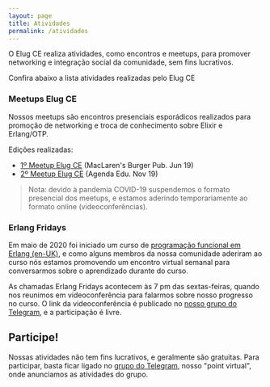 ```yaml
---
layout: page
title: Atividades
permalink: /atividades
---
```


O Elug CE realiza atividades, como encontros e meetups, para promover networking e integração social da comunidade, sem fins lucrativos.

Confira abaixo a lista atividades realizadas pelo Elug CE

### Meetups Elug CE

Nossos meetups são encontros presenciais esporádicos realizados para promoção de networking e troca de conhecimento sobre Elixir e Erlang/OTP.

Edições realizadas:

- [1º Meetup Elug CE](https://eventil.com/events/elug-ce-meetup-1) (MacLaren's Burger Pub. Jun 19)
- [2º Meetup Elug CE](https://eventil.com/events/elug-ce-meetup-2) (Agenda Edu. Nov 19)
<!-- - [3º Meetup Elug CE - Edição Online](https://www.eventbrite.com/e/3o-meetup-elug-ce-edicao-online-tickets-105455973656) (Jitsi. Mai 20) -->

> Nota: devido à pandemia COVID-19 suspendemos o formato presencial dos meetups, e estamos aderindo temporariamente ao formato online (videoconferências).

### Erlang Fridays

Em maio de 2020 foi iniciado um curso de [programação funcional em Erlang (en-UK)](https://www.futurelearn.com/courses/functional-programming-erlang), e como alguns membros da nossa comunidade aderiram ao curso nós estamos promovendo um encontro virtual semanal para conversarmos sobre o aprendizado durante do curso.

As chamadas Erlang Fridays acontecem às 7 pm das sextas-feiras, quando nos reunimos em videoconferência para falarmos sobre nosso progresso no curso. O link da videoconferência é publicado no [nosso grupo do Telegram](https://t.me/elug_ce), e a participação é livre.

## Participe!

Nossas atividades não tem fins lucrativos, e geralmente são gratuitas. Para participar, basta ficar ligado no [grupo do Telegram](https://t.me/elug_ce), nosso "point virtual", onde anunciamos as atividades do grupo.

